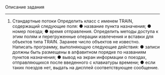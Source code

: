 Описание задания
________________
1. Стандартные потоки
Определить класс с именем TRAIN, содержащий следующие поля:
● название пункта назначения;
● номер поезда;
● время отправления.
Определить методы доступа к этим полям и перегруженные операции извлечения и вставки для объектов типа TRAIN.
Заранее число объектов не известно.
Написать программу, выполняющую следующие действия:
● записи должны быть размещены в алфавитном порядке по названиям
пунктов назначения;
● вывод на экран информации о поездах, отправляющихся после
введенного с клавиатуры времени;
● если таких поездов нет, выдать на дисплей соответствующее
сообщение.
